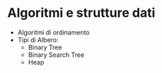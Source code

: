 # Algoritmi e strutture dati


- Algoritmi di ordinamento
- Tipi di Albero:
	- Binary Tree
	- Binary Search Tree
	- Heap
